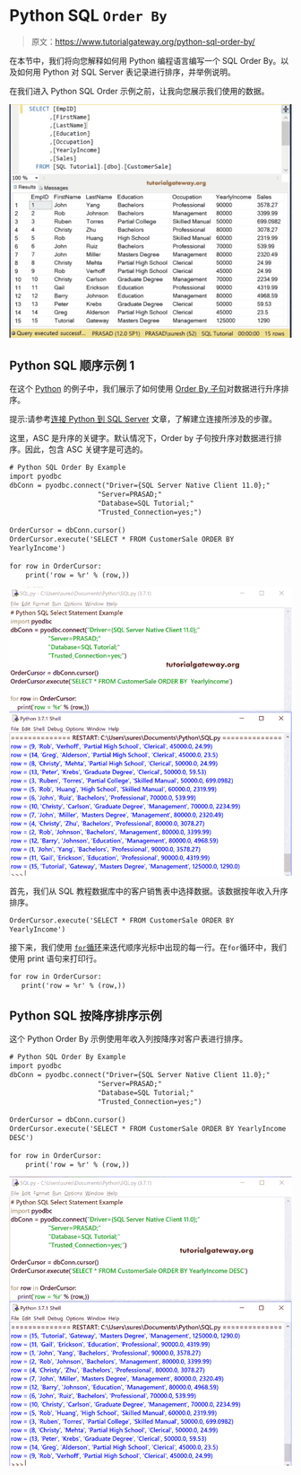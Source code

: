 # Python SQL `Order By`

> 原文：<https://www.tutorialgateway.org/python-sql-order-by/>

在本节中，我们将向您解释如何用 Python 编程语言编写一个 SQL Order By。以及如何用 Python 对 SQL Server 表记录进行排序，并举例说明。

在我们进入 Python SQL Order 示例之前，让我向您展示我们使用的数据。

![Python SQL Order by Example 1](img/1debce8041182166b35b00a6ea20ea39.png)

## Python SQL 顺序示例 1

在这个 [Python](https://www.tutorialgateway.org/python-tutorial/) 的例子中，我们展示了如何使用 [Order By 子句](https://www.tutorialgateway.org/sql-order-by-clause/)对数据进行升序排序。

提示:请参考[连接 Python 到 SQL Server](https://www.tutorialgateway.org/connect-python-and-sql-server/) 文章，了解建立连接所涉及的步骤。

这里，ASC 是升序的关键字。默认情况下，Order by 子句按升序对数据进行排序。因此，包含 ASC 关键字是可选的。

```
# Python SQL Order By Example
import pyodbc
dbConn = pyodbc.connect("Driver={SQL Server Native Client 11.0};"
                      "Server=PRASAD;"
                      "Database=SQL Tutorial;"
                      "Trusted_Connection=yes;")

OrderCursor = dbConn.cursor()
OrderCursor.execute('SELECT * FROM CustomerSale ORDER BY  YearlyIncome')

for row in OrderCursor:
    print('row = %r' % (row,))

```

![Python SQL Order by Example 2](img/33acd1f6e2fe69f925d81d6b0a30830e.png)

首先，我们从 SQL 教程数据库中的客户销售表中选择数据。该数据按年收入升序排序。

```
OrderCursor.execute('SELECT * FROM CustomerSale ORDER BY YearlyIncome')
```

接下来，我们使用 [`for`循环](https://www.tutorialgateway.org/python-for-loop/)来迭代顺序光标中出现的每一行。在`for`循环中，我们使用 print 语句来打印行。

```
for row in OrderCursor: 
   print('row = %r' % (row,))
```

## Python SQL 按降序排序示例

这个 Python Order By 示例使用年收入列按降序对客户表进行排序。

```
# Python SQL Order By Example
import pyodbc
dbConn = pyodbc.connect("Driver={SQL Server Native Client 11.0};"
                      "Server=PRASAD;"
                      "Database=SQL Tutorial;"
                      "Trusted_Connection=yes;")

OrderCursor = dbConn.cursor()
OrderCursor.execute('SELECT * FROM CustomerSale ORDER BY YearlyIncome DESC')

for row in OrderCursor:
    print('row = %r' % (row,))

```

![Python SQL Order by Example 3](img/5a953af8c35eb6576a2e7861b6d1c59c.png)